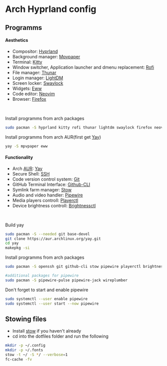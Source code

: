 # Arch Hyprland config

## Programms

#### Aesthetics
- Compositor: [Hyprland](https://hyprland.org/)
- Background manager: [Mpvpaper](https://github.com/GhostNaN/mpvpaper)
- Terminal: [Kitty](https://github.com/kovidgoyal/kitty)
- Window switcher, Application launcher and dmenu replacement: [Rofi](https://github.com/davatorium/rofi)
- File manager: [Thunar](https://github.com/xfce-mirror/thunar)
- Login manager: [LightDM](https://github.com/canonical/lightdm)
- Screen locker: [Swaylock](https://github.com/swaywm/swaylock)
- Widgets: [Eww](https://elkowar.github.io/eww/)
- Code editor: [Neovim](https://github.com/neovim/neovim)
- Browser: [Firefox](https://wiki.archlinux.org/title/Firefox)

<br>

Install programms from arch packages
```bash
sudo pacman -S hyprland kitty rofi thunar lightdm swaylock firefox neovim
```

Install programms from arch AUR(first get [Yay](https://wiki.archlinux.org/title/Arch_User_Repository))
```bash
yay -S mpvpaper eww
```



#### Functionality
- Arch [AUR](https://wiki.archlinux.org/title/Arch_User_Repository): [Yay](https://github.com/Jguer/yay)
- Secure Shell: [SSH](https://wiki.archlinux.org/title/OpenSSH)
- Code version control system: [Git](https://wiki.archlinux.org/title/Git)
- GitHub Terminal Interface: [Github-CLI](https://github.com/cli/cli#installation)
- Symlink farm manager: [Stow](https://github.com/aspiers/stow)
- Audio and video handler: [Pipewire](https://github.com/PipeWire/pipewire)
- Media players controll: [Playerctl](https://github.com/altdesktop/playerctl)
- Device brightness controll: [Brightnessctl](https://github.com/Hummer12007/brightnessctl)

<br>

Build yay
```bash
sudo pacman -S --needed git base-devel
git clone https://aur.archlinux.org/yay.git
cd yay
makepkg -si
```

Install programms from arch packages
```bash
sudo pacman -S openssh git github-cli stow pipewire playerctl brightnessctl

#additional packages for pipewire
sudo pacman -S pipewire-pulse pipewire-jack wireplumber
```

Don't forget to start and enable pipewire
```bash
sudo systemctl --user enable pipewire
sudo systemctl --user start --now pipewire
```

## Stowing files
- Install [stow](https://github.com/aspiers/stow) if you haven't already
- cd into the dotfiles folder and run the following
```bash
mkdir -p ~/.config
mkdir -p ~/.fonts
stow -t ~/ -S */ --verbose=1
fc-cache -fv
```